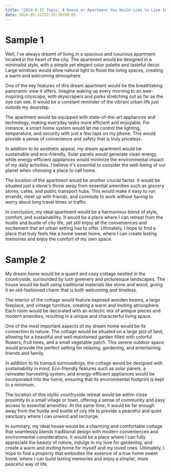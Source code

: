 ```yaml
---
title: "2024-6-17 Topic: A House or Apartment You Would Like to Live In"
date: 2024-05-22T22:33:38+08:05
---
```


# Sample 1

Well, I've always dreamt of living in a spacious and luxurious apartment located in the heart of the city. The apartment would be designed in a minimalist style, with a simple yet elegant color palette and tasteful decor. Large windows would allow natural light to flood the living spaces, creating a warm and welcoming atmosphere.

One of the key features of this dream apartment would be the breathtaking panoramic view it offers. Imagine waking up every morning to an awe-inspiring cityscape, with skyscrapers and parks stretching out as far as the eye can see. It would be a constant reminder of the vibrant urban life just outside my doorstep.

The apartment would be equipped with state-of-the-art appliances and technology, making everyday tasks more efficient and enjoyable. For instance, a smart home system would let me control the lighting, temperature, and security with just a few taps on my phone. This would provide a sense of convenience and safety that is truly priceless.

In addition to its aesthetic appeal, my dream apartment would be sustainable and eco-friendly. Solar panels would generate clean energy, while energy-efficient appliances would minimize the environmental impact of my daily activities. I believe it's essential to consider the well-being of our planet when choosing a place to call home.

The location of the apartment would be another crucial factor. It would be situated just a stone's throw away from essential amenities such as grocery stores, cafes, and public transport hubs. This would make it easy to run errands, meet up with friends, and commute to work without having to worry about long travel times or traffic.

In conclusion, my ideal apartment would be a harmonious blend of style, comfort, and sustainability. It would be a place where I can retreat from the hustle and bustle of city life, yet still enjoy all the conveniences and excitement that an urban setting has to offer. Ultimately, I hope to find a place that truly feels like a home sweet home, where I can create lasting memories and enjoy the comfort of my own space.

# Sample 2

My dream home would be a quaint and cozy cottage nestled in the countryside, surrounded by lush greenery and picturesque landscapes. The house would be built using traditional materials like stone and wood, giving it an old-fashioned charm that is both welcoming and timeless.

The interior of the cottage would feature exposed wooden beams, a large fireplace, and vintage furniture, creating a warm and inviting atmosphere. Each room would be decorated with an eclectic mix of antique pieces and modern amenities, resulting in a unique and characterful living space.

One of the most important aspects of my dream home would be its connection to nature. The cottage would be situated on a large plot of land, allowing for a beautiful and well-maintained garden filled with colorful flowers, fruit trees, and a small vegetable patch. This serene outdoor space would provide the perfect setting for relaxing, gardening, and entertaining friends and family.

In addition to its tranquil surroundings, the cottage would be designed with sustainability in mind. Eco-friendly features such as solar panels, a rainwater harvesting system, and energy-efficient appliances would be incorporated into the home, ensuring that its environmental footprint is kept to a minimum.

The location of this idyllic countryside retreat would be within close proximity to a small village or town, offering a sense of community and easy access to essential amenities. At the same time, it would be far enough away from the hustle and bustle of city life to provide a peaceful and quiet sanctuary where I can unwind and recharge.

In summary, my ideal house would be a charming and comfortable cottage that seamlessly blends traditional design with modern conveniences and environmental considerations. It would be a place where I can fully appreciate the beauty of nature, indulge in my love for gardening, and create a warm and inviting home for myself and my loved ones. Ultimately, I hope to find a property that embodies the essence of a true home sweet home, where I can build lasting memories and enjoy a simpler, more peaceful way of life.

